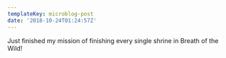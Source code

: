 ```yaml
---
templateKey: microblog-post
date: '2018-10-24T01:24:57Z'
---
```


Just finished my mission of finishing every single shrine in Breath of the Wild!


